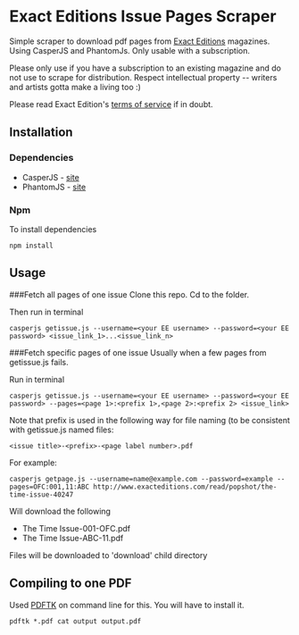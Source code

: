 # Exact Editions Issue Pages Scraper

Simple scraper to download pdf pages from [Exact Editions](https://www.exacteditions.com) magazines. Using CasperJS and PhantomJs. Only usable with a subscription.

Please only use if you have a subscription to an existing magazine and do not use to scrape for distribution. Respect intellectual property -- writers and artists gotta make a living too :)

Please read Exact Edition's [terms of service](https://www.exacteditions.com/help.do?subject=102706) if in doubt.

## Installation
### Dependencies
* CasperJS - [site](http://casperjs.org/)
* PhantomJS - [site](http://phantomjs.org/)

### Npm
To install dependencies
```
npm install
```

## Usage
###Fetch all pages of one issue
Clone this repo. Cd to the folder.

Then run in terminal

```
casperjs getissue.js --username=<your EE username> --password=<your EE password> <issue_link_1>...<issue_link_n>

```

###Fetch specific pages of one issue
Usually when a few pages from getissue.js fails.

Run in terminal

```
casperjs getissue.js --username=<your EE username> --password=<your EE password> --pages=<page 1>:<prefix 1>,<page 2>:<prefix 2> <issue_link>

```

Note that prefix is used in the following way for file naming (to be consistent with getissue.js named files:

```
<issue title>-<prefix>-<page label number>.pdf
```

For example:

```
casperjs getpage.js --username=name@example.com --password=example --pages=OFC:001,11:ABC http://www.exacteditions.com/read/popshot/the-time-issue-40247

```

Will download the following
* The Time Issue-001-OFC.pdf
* The Time Issue-ABC-11.pdf

Files will be downloaded to 'download' child directory

## Compiling to one PDF
Used [PDFTK](https://www.pdflabs.com/tools/pdftk-the-pdf-toolkit/) on command line for this. You will have to install it.

```
pdftk *.pdf cat output output.pdf
```

